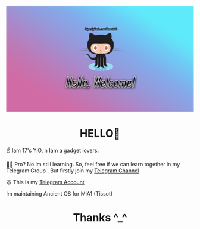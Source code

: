 ![logo](https://github.com/Busetdah/Busetdah/raw/master/Buset.jpg)
# <div align="center">HELLO👋</div>

<p>☝️ Iam 17's Y.O, n Iam a gadget lovers.</p>
<p>👨‍💻 Pro? No im still learning. So, feel free if we can learn together in my Telegram Group . But firstly join my <a href="https://t.me/ThisIsProject">Telegram Channel</a></p>
<p>😆 This is my <a href="https://t.me/ThisIsTag">Telegram Account</a></p>
<p>Im maintaining Ancient OS for MiA1 (Tissot)</p>

# <div align="center"> Thanks ^_^</div>
